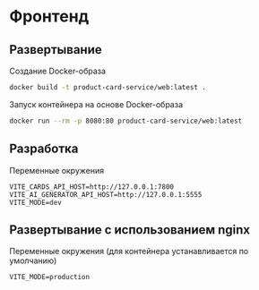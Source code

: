 # Фронтенд

## Развертывание
Создание Docker-образа
```bash
docker build -t product-card-service/web:latest .
```
Запуск контейнера на основе Docker-образа
```bash
docker run --rm -p 8080:80 product-card-service/web:latest
```

## Разработка
Переменные окружения
```env
VITE_CARDS_API_HOST=http://127.0.0.1:7800
VITE_AI_GENERATOR_API_HOST=http://127.0.0.1:5555
VITE_MODE=dev
```

## Развертывание с использованием nginx
Переменные окружения (для контейнера устанавливается по умолчанию)
```env
VITE_MODE=production
```